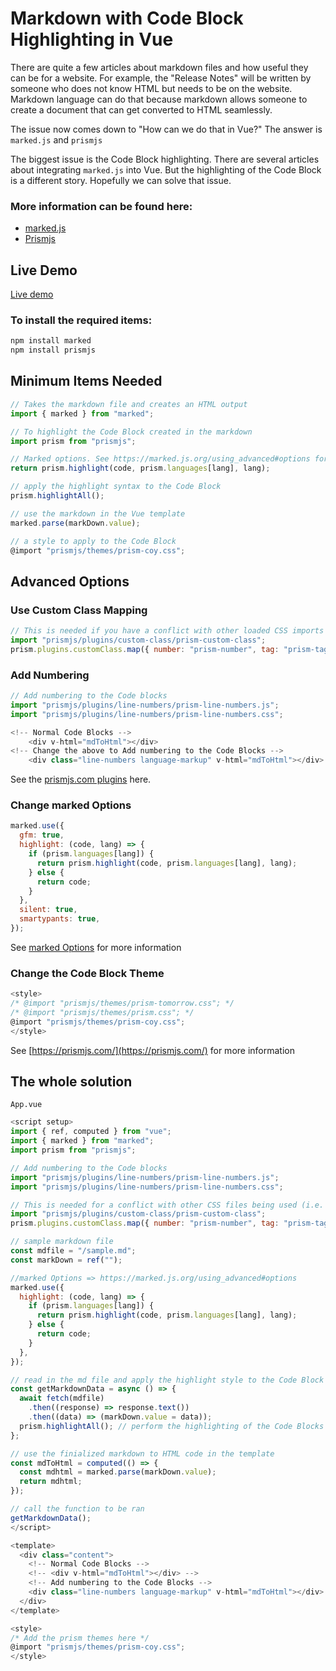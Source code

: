 # Markdown with Code Block Highlighting in Vue

There are quite a few articles about markdown files and how useful they can be for a website. For example, the "Release Notes" will be written by someone who does not know HTML but needs to be on the website. Markdown language can do that because markdown allows someone to create a document that can get converted to HTML seamlessly.

The issue now comes down to "How can we do that in Vue?" The answer is `marked.js` and `prismjs`

The biggest issue is the Code Block highlighting. There are several articles about integrating `marked.js` into Vue. But the highlighting of the Code Block is a different story. Hopefully we can solve that issue.

### More information can be found here:
- [marked.js](https://marked.js.org/)
- [Prismjs](https://prismjs.com/)

## Live Demo
[Live demo](https://blog.theheadfamily.com/blog/blog3)

### To install the required items:
```js
npm install marked
npm install prismjs
```

## Minimum Items Needed
```js
// Takes the markdown file and creates an HTML output
import { marked } from "marked"; 
```
```js
// To highlight the Code Block created in the markdown
import prism from "prismjs";
```
```js
// Marked options. See https://marked.js.org/using_advanced#options for more information
return prism.highlight(code, prism.languages[lang], lang);
```
```js
// apply the highlight syntax to the Code Block
prism.highlightAll();
```
```js
// use the markdown in the Vue template
marked.parse(markDown.value);
```
```js
// a style to apply to the Code Block
@import "prismjs/themes/prism-coy.css"; 
```

## Advanced Options
### Use Custom Class Mapping
```js
// This is needed if you have a conflict with other loaded CSS imports (i.e. Bulma).
import "prismjs/plugins/custom-class/prism-custom-class";
prism.plugins.customClass.map({ number: "prism-number", tag: "prism-tag" });
```

### Add Numbering
```js
// Add numbering to the Code blocks
import "prismjs/plugins/line-numbers/prism-line-numbers.js";
import "prismjs/plugins/line-numbers/prism-line-numbers.css";

<!-- Normal Code Blocks -->
	<div v-html="mdToHtml"></div>
<!-- Change the above to Add numbering to the Code Blocks -->
	<div class="line-numbers language-markup" v-html="mdToHtml"></div>
```
See the [prismjs.com plugins](https://prismjs.com/index.html#plugins) here.



### Change marked Options
```js
marked.use({
  gfm: true,
  highlight: (code, lang) => {
    if (prism.languages[lang]) {
      return prism.highlight(code, prism.languages[lang], lang);
    } else {
      return code;
    }
  },
  silent: true,
  smartypants: true,
});
```
See [marked Options](https://marked.js.org/using_advanced#options) for more information

### Change the Code Block Theme
```js
<style>
/* @import "prismjs/themes/prism-tomorrow.css"; */
/* @import "prismjs/themes/prism.css"; */
@import "prismjs/themes/prism-coy.css"; 
</style>
```
See [https://prismjs.com/](https://prismjs.com/) for more information

## The whole solution
`App.vue`
```js
<script setup>
import { ref, computed } from "vue";
import { marked } from "marked";
import prism from "prismjs";

// Add numbering to the Code blocks
import "prismjs/plugins/line-numbers/prism-line-numbers.js";
import "prismjs/plugins/line-numbers/prism-line-numbers.css";

// This is needed for a conflict with other CSS files being used (i.e. Bulma).
import "prismjs/plugins/custom-class/prism-custom-class";
prism.plugins.customClass.map({ number: "prism-number", tag: "prism-tag" });

// sample markdown file
const mdfile = "/sample.md";
const markDown = ref("");

//marked Options => https://marked.js.org/using_advanced#options
marked.use({
  highlight: (code, lang) => {
    if (prism.languages[lang]) {
      return prism.highlight(code, prism.languages[lang], lang);
    } else {
      return code;
    }
  },
});

// read in the md file and apply the highlight style to the Code Block
const getMarkdownData = async () => {
  await fetch(mdfile)
    .then((response) => response.text())
    .then((data) => (markDown.value = data));
  prism.highlightAll(); // perform the highlighting of the Code Blocks
};

// use the finialized markdown to HTML code in the template
const mdToHtml = computed(() => {
  const mdhtml = marked.parse(markDown.value);
  return mdhtml;
});

// call the function to be ran
getMarkdownData();
</script>

<template>
  <div class="content">
    <!-- Normal Code Blocks -->
    <!-- <div v-html="mdToHtml"></div> -->
    <!-- Add numbering to the Code Blocks -->
    <div class="line-numbers language-markup" v-html="mdToHtml"></div>
  </div>
</template>

<style>
/* Add the prism themes here */
@import "prismjs/themes/prism-coy.css";
</style>
```
